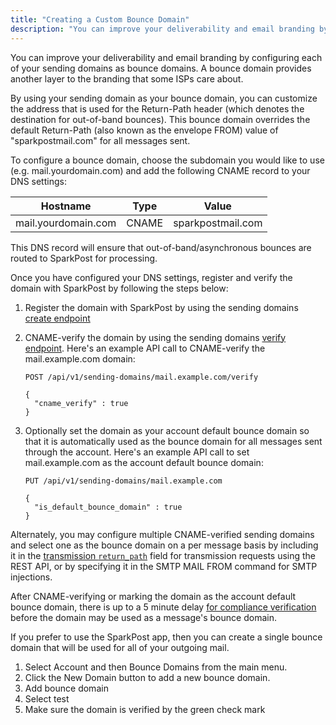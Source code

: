 ```yaml
---
title: "Creating a Custom Bounce Domain"
description: "You can improve your deliverability and email branding by adding a custom bounce domain A custom bounce domain provides another layer to the branding that some IS Ps care about Note Only one custom bounce domain is permitted per account at this time By adding a bounce domain to your..."
---
```


You can improve your deliverability and email branding by configuring each of your sending domains as bounce domains. A bounce domain provides another layer to the branding that some ISPs care about.

By using your sending domain as your bounce domain, you can customize the address that is used for the Return-Path header (which denotes the destination for out-of-band bounces). This bounce domain overrides the default Return-Path (also known as the envelope FROM) value of "sparkpostmail.com" for all messages sent.

To configure a bounce domain, choose the subdomain you would like to use (e.g. mail.yourdomain.com) and add the following CNAME record to your DNS settings:


| Hostname | Type | Value |
| --- | --- | --- |
| mail.yourdomain.com | CNAME | sparkpostmail.com |

This DNS record will ensure that out-of-band/asynchronous bounces are routed to SparkPost for processing.

Once you have configured your DNS settings, register and verify the domain with  SparkPost by following the steps below:

1. Register the domain with SparkPost by using the sending domains [create endpoint](https://developers.sparkpost.com/api/sending-domains.html#sending-domains-create-post)
1. CNAME-verify the domain by using the sending domains [verify endpoint](https://developers.sparkpost.com/api/sending-domains.html#sending-domains-verify-post).  Here's an example API call to CNAME-verify the mail.example.com domain:

    ```
    POST /api/v1/sending-domains/mail.example.com/verify

    {
      "cname_verify" : true
    }
    ```

1. Optionally set the domain as your account default bounce domain so that it is automatically used as the bounce domain for all messages sent through the account.  Here's an example API call to set mail.example.com as the account default bounce domain:

    ```
    PUT /api/v1/sending-domains/mail.example.com

    {
      "is_default_bounce_domain" : true
    }
    ```

Alternately, you may configure multiple CNAME-verified sending domains and select one as the bounce domain on a per message basis by including it in the [transmission `return_path`](https://developers.sparkpost.com/api/transmissions.html#header-transmission-attributes) field for transmission requests using the REST API, or by specifying it in the SMTP MAIL FROM command for SMTP injections.

After CNAME-verifying or marking the domain as the account default bounce domain, there is up to a 5 minute delay [for compliance verification](https://www.sparkpost.com/docs/getting-started/requirements-for-sending-domains/) before the domain may be used as a message's bounce domain.

If you prefer to use the SparkPost app, then you can create a single bounce domain that will be used for all of your outgoing mail.

1. Select Account and then Bounce Domains from the main menu.
1. Click the New Domain button to add a new bounce domain.
1. Add bounce domain
1. Select test
1. Make sure the domain is verified by the green check mark
